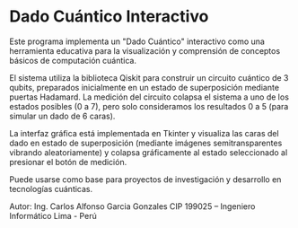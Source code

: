 # Dado Cuántico Interactivo

Este programa implementa un "Dado Cuántico" interactivo como una herramienta educativa para la visualización y comprensión de conceptos básicos de computación cuántica.

El sistema utiliza la biblioteca Qiskit para construir un circuito cuántico de 3 qubits, preparados inicialmente en un estado de superposición mediante puertas Hadamard. La medición del circuito colapsa el sistema a uno de los estados posibles (0 a 7), pero solo consideramos los resultados 0 a 5 (para simular un dado de 6 caras).

La interfaz gráfica está implementada en Tkinter y visualiza las caras del dado en estado de superposición (mediante imágenes semitransparentes vibrando aleatoriamente) y colapsa gráficamente al estado seleccionado al presionar el botón de medición.

Puede usarse como base para proyectos de investigación y desarrollo en tecnologías cuánticas.


Autor: Ing. Carlos Alfonso Garcia Gonzales
CIP 199025 – Ingeniero Informático
Lima - Perú